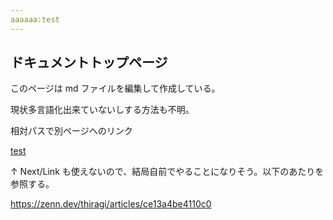 ```yaml
---
aaaaaa:test
---
```


## ドキュメントトップページ

このページは md ファイルを編集して作成している。

現状多言語化出来ていないしする方法も不明。

相対パスで別ページへのリンク

[test](./documents/test)

↑ Next/Link も使えないので、結局自前でやることになりそう。以下のあたりを参照する。

https://zenn.dev/thiragi/articles/ce13a4be4110c0
